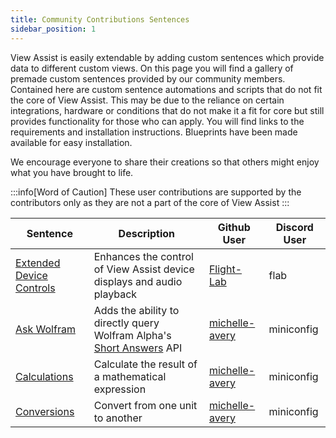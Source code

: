 ```yaml
---
title: Community Contributions Sentences
sidebar_position: 1
---
```


View Assist is easily extendable by adding custom sentences which provide data to different custom views. On this page you will find a gallery of premade custom sentences provided by our community members. Contained here are custom sentence automations and scripts that do not fit the core of View Assist. This may be due to the reliance on certain integrations, hardware or conditions that do not make it a fit for core but still provides functionality for those who can apply. You will find links to the requirements and installation instructions. Blueprints have been made available for easy installation.

We encourage everyone to share their creations so that others might enjoy what you have brought to life.

:::info[Word of Caution]
These user contributions are supported by the contributors only as they are not a part of the core of View Assist
:::

| Sentence                                                | Description                                                                                                                               | Github User                                         | Discord User |
| ------------------------------------------------------- | ----------------------------------------------------------------------------------------------------------------------------------------- | --------------------------------------------------- | ------------ |
| [Extended Device Controls](extended-device-controls.md) | Enhances the control of View Assist device displays and audio playback                                                                    | [Flight-Lab](https://github.com/Flight-Lab)         | flab         |
| [Ask Wolfram](ask-wolfram.md)                           | Adds the ability to directly query Wolfram Alpha's [Short Answers](https://products.wolframalpha.com/short-answers-api/documentation) API | [michelle-avery](https://github.com/michelle-avery) | miniconfig   |
| [Calculations](calculations.md)                         | Calculate the result of a mathematical expression                                                                                         | [michelle-avery](https://github.com/michelle-avery) | miniconfig   |
| [Conversions](conversions.md)                           | Convert from one unit to another                                                                                                         | [michelle-avery](https://github.com/michelle-avery) | miniconfig   |
